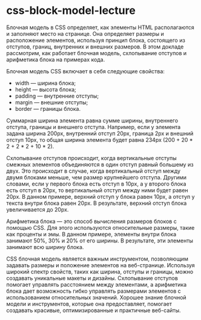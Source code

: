 # css-block-model-lecture
Блочная модель в CSS определяет, как элементы HTML располагаются и заполняют место на странице. Она определяет размеры и расположение элементов, используя принцип блока, состоящего из отступов, границ, внутренних и внешних размеров. В этом докладе рассмотрим, как работает блочная модель, схлопывание отступов и арифметика блока на примерах кода.

Блочная модель CSS включает в себя следующие свойства: 

- width — ширина блока;
- height — высота блока;
- padding — внутренние отступы;
- margin — внешние отступы;
- border — границы блока.

Суммарная ширина элемента равна сумме ширины, внутреннего отступа, границы и внешнего отступа. Например,
если у элемента задана ширина 200px, внутренний отступ 20px, граница 2px и внешний отступ 10px, 
то общая ширина элемента будет равна 234px (200 + 20 * 2 + 2 * 2 + 10 * 2).


Схлопывание отступов происходит, когда вертикальные отступы смежных элементов объединяются в один отступ равный большему из двух. 
Это происходит в случае, когда вертикальный отступ между двумя блоками меньше, чем размер крупнейшего отступа.
Другими словами, если у первого блока есть отступ в 10px, а у второго блока есть отступ в 20px, то вертикальный отступ между ними будет равен 20px.
В данном примере, верхний отступ у блока равен 10px, а отступ у текста внутри блока равен 20px. В результате, верхний отступ блока увеличивается до 20px.

Арифметика блока — это способ вычисления размеров блоков с помощью CSS. Для этого используются относительные размеры, такие как проценты и эмы.
В данном примере, элементы внутри блока занимают 50%, 30% и 20% от его ширины. В результате, эти элементы занимают всю ширину блока.

CSS блочная модель является важным инструментом, позволяющим задавать размеры и положение элементов на веб-странице. 
Используя широкий спектр свойств, таких как ширина, отступы и границы, можно создавать уникальные макеты и дизайны. 
Схлопывание отступов помогает управлять расстоянием между элементами, а арифметика блока дает возможность гибко управлять
размерами элементов с использованием относительных значений. Хорошее знание блочной модели и инструментов, которые она предоставляет,
помогает создавать красивые, оптимизированные и практичные веб-сайты.



